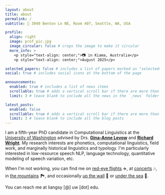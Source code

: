 ```yaml
---
layout: about
title: about
permalink: /
subtitle: 💼 3940 Benton Ln NE, Room 407, Seattle, WA, USA

profile:
  align: right
  image: prof_pic.jpg
  image_circular: false # crops the image to make it circular
  more_info: >
    <p style="text-align: center;">📷 in Kiama, Australia</p>
    <p style="text-align: center;">August 2025</p>

selected_papers: false # includes a list of papers marked as "selected={true}"
social: true # includes social icons at the bottom of the page

announcements:
  enabled: true # includes a list of news items
  scrollable: true # adds a vertical scroll bar if there are more than 3 news items
  limit: 3 # leave blank to include all the news in the `_news` folder

latest_posts:
  enabled: false
  scrollable: true # adds a vertical scroll bar if there are more than 3 new posts items
  limit: 3 # leave blank to include all the blog posts
---
```


I am a fifth-year PhD candidate in Computational Linguistics at the [University of Washington](https://linguistics.washington.edu/) advised by Drs. **[Gina-Anne Levow](https://faculty.washington.edu/levow/)** and **[Richard Wright](https://depts.washington.edu/phonlab/rawright.php)**. My research interests are phonetics, computational linguistics, field work, and marginally historical linguistics and typology. I'm particularly interested in low-resource speech NLP, language technology, quantitative modeling of speech variation, etc. 

<style>
.lightbox { display: none; position: fixed; z-index: 999; padding-top: 50px; left: 0; top: 0; width: 100%; height: 100%; overflow: auto; background-color: rgba(0,0,0,0.9); cursor: pointer; }
.lightbox-content { margin: auto; display: block; max-width: 90%; max-height: 90%; }
.lightbox-caption { margin: auto; display: block; width: 80%; max-width: 700px; text-align: center; color: #ccc; padding: 10px 0; }
.close { position: absolute; top: 15px; right: 35px; color: #f1f1f1; font-size: 40px; font-weight: bold; cursor: pointer; }
</style>

<div id="myLightbox" class="lightbox" onclick="document.getElementById('myLightbox').style.display='none'">
  <span class="close" onclick="document.getElementById('myLightbox').style.display='none'">&times;</span>
  <img class="lightbox-content" id="lightboxImg">
  <div class="lightbox-caption" id="lightboxCaption"></div>
</div>

<script>
function openLightbox(imgSrc, caption) {
  document.getElementById('myLightbox').style.display = 'block';
  document.getElementById('lightboxImg').src = imgSrc;
  document.getElementById('lightboxCaption').innerHTML = caption;
}
</script>

When I'm not working, you can find me on <a href="#" onclick="openLightbox('assets/img/flight-ICN-SEA.jpg', 'Sunrise on flight KE 19 from ICN to SEA, December 2021'); return false;">red-eye flights</a> ✈️, at <a href="#" onclick="openLightbox('assets/img/concert_serrini.jpg', 'Serrini, one of my favorite Hong Kong singers, in Vancouver, November 2024'); return false;">concerts</a> 🎶, in <a href="#" onclick="openLightbox('assets/img/hiking_ethiopia.jpg', 'Hiking in Tigray, Ethiopia, March 2024'); return false;">the mountains</a> 🏞️, and occasionally <a href="#" onclick="openLightbox('assets/img/climbing_krabi.jpg', 'Climbing in Krabi, Thailand, August 2025'); return false;">up the wall</a> 🧗 or <a href="#" onclick="openLightbox('assets/img/diving_bali.jpg', 'Diving the USS Liberty wreck in Tulamben, Indonesia, September 2025'); return false;">under the sea</a> 🤿. 

You can reach me at liangsy [@] uw [dot] edu. 

<!-- Put your address / P.O. box / other info right below your picture. You can also disable any of these elements by editing `profile` property of the YAML header of your `_pages/about.md`. Edit `_bibliography/papers.bib` and Jekyll will render your [publications page](/al-folio/publications/) automatically.

Link to your social media connections, too. This theme is set up to use [Font Awesome icons](https://fontawesome.com/) and [Academicons](https://jpswalsh.github.io/academicons/), like the ones below. Add your Facebook, Twitter, LinkedIn, Google Scholar, or just disable all of them. -->
